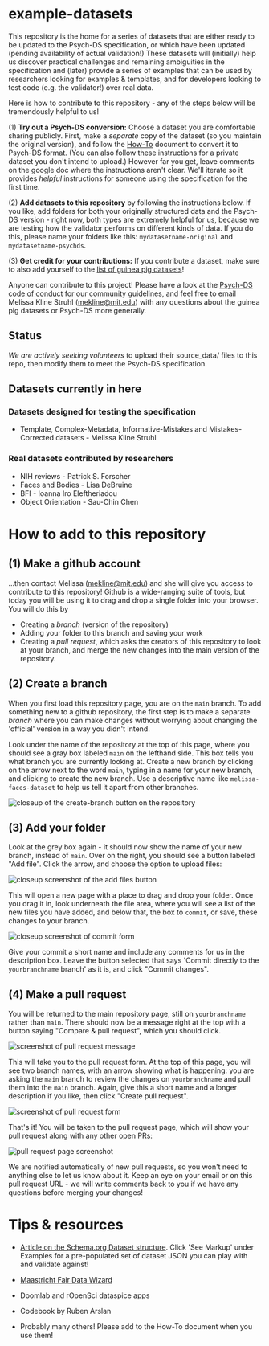# example-datasets

This repository is the home for a series of datasets that are either ready to be updated to the Psych-DS specification, or which have been updated (pending availability of actual validation!) These datasets will (initially) help us discover practical challenges and remaining ambiguities in the specification and (later) provide a series of examples that can be used by researchers looking for examples & templates, and for developers looking to test code (e.g. the validator!) over real data.

Here is how to contribute to this repository - any of the steps below will be tremendously helpful to us!

(1) **Try out a Psych-DS conversion:** Choose a dataset you are comfortable sharing publicly. First, make a *separate* copy of the dataset (so you maintain the original version), and follow the [How-To](https://docs.google.com/document/d/1k3ZzAF8vrJeIcMN3q5g_l7WJtoybokvq5ueYVH0dcC8/edit?usp=sharing) document to convert it to Psych-DS format. (You can also follow these instructions for a private dataset you don't intend to upload.) However far you get, leave comments on the google doc where the instructions aren't clear. We'll iterate so it provides *helpful* instructions for someone using the specification for the first time. 

(2) **Add datasets to this repository** by following the instructions below. If you like, add folders for both your originally structured data and the Psych-DS version - right now, both types are extremely helpful for us, because we are testing how the validator performs on different kinds of data. If you do this, please name your folders like this: `mydatasetname-original` and `mydatasetname-psychds`.

(3) **Get credit for your contributions:** If you contribute a dataset, make sure to also add yourself to the [list of guinea pig datasets](https://docs.google.com/spreadsheets/d/1QcfJqGPyBkdO0n4rCcye-Nfb3XWRYETOF3NMbwwPyJ4/edit?usp=sharing)!

Anyone can contribute to this project! Please have a look at the [Psych-DS code of conduct](https://github.com/psych-ds/psych-DS/blob/master/CODE_OF_CONDUCT.md) for our community guidelines, and feel free to email Melissa Kline Struhl (mekline@mit.edu) with any questions about the guinea pig datasets or Psych-DS more generally.  

## Status

*We are actively seeking volunteers* to upload their source_data/ files to this repo, then modify them to meet the Psych-DS specification. 

## Datasets currently in here

### Datasets designed for testing the specification

* Template, Complex-Metadata, Informative-Mistakes and Mistakes-Corrected datasets - Melissa Kline Struhl
  
### Real datasets contributed by researchers

* NIH reviews - Patrick S. Forscher
* Faces and Bodies - Lisa DeBruine
* BFI - Ioanna Iro Eleftheriadou
* Object Orientation - Sau-Chin Chen

# How to add to this repository

## (1) **Make a github account** 

...then contact Melissa (mekline@mit.edu) and she will give you access to contribute to this repository! Github is a wide-ranging suite of tools, but today you will be using it to drag and drop a single folder into your browser.  You will do this by

- Creating a *branch* (version of the repository)
- Adding your folder to this branch and saving your work
- Creating a *pull request*, which asks the creators of this repository to look at your branch, and merge the new changes into the main version of the repository.

## (2) Create a branch

When you first load this repository page, you are on the `main` branch.  To add something new to a github repository, the first step is to make a separate *branch* where you can make changes without worrying about changing the 'official' version in a way you didn't intend. 

Look under the name of the repository at the top of this page, where you should see a gray box labeled `main` on the lefthand side. This box tells you what branch you are currently looking at. Create a new branch by clicking on the arrow next to the word `main`, typing in a name for your new branch, and clicking to create the new branch. Use a descriptive name like `melissa-faces-dataset` to help us tell it apart from other branches.

![closeup of the create-branch button on the repository](img/create-branch.png)

## (3) Add your folder

Look at the grey box again - it should now show the name of your new branch, instead of `main`. Over on the right, you should see a button labeled "Add file".  Click the arrow, and choose the option to upload files:

![closeup screenshot of the add files button](img/upload-files.png)

This will open a new page with a place to drag and drop your folder. Once you drag it in, look underneath the file area, where you will see a list of the new files you have added, and below that, the box to `commit`, or save, these changes to your branch. 

![closeup screenshot of commit form](img/commit-changes.png)

Give your commit a short name and include any comments for us in the description box. Leave the button selected that says 'Commit directly to the `yourbranchname` branch' as it is, and click "Commit changes". 

## (4) Make a pull request

You will be returned to the main repository page, still on `yourbranchname` rather than `main`. There should now be a message right at the top with a button saying "Compare & pull request", which you should click.

![screenshot of pull request message](img/pull-request-prompt.png)

This will take you to the pull request form.  At the top of this page, you will see two branch names, with an arrow showing what is happening: you are asking the `main` branch to review the changes on `yourbranchname` and pull them into the `main` branch. Again, give this a short name and a longer description if you like, then click "Create pull request". 

![screenshot of pull request form](img/pull-request-form.png)

That's it! You will be taken to the pull request page, which will show your pull request along with any other open PRs:

![pull request page screenshot](img/pull-request-result.png)

We are notified automatically of new pull requests, so you won't need to anything else to let us know about it.  Keep an eye on your email or on this pull request URL - we will write comments back to you if we have any questions before merging your changes!

# Tips & resources

* [Article on the Schema.org Dataset structure](https://developers.google.com/search/docs/data-types/dataset). Click 'See Markup' under Examples for a pre-populated set of dataset JSON you can play with and validate against!

* [Maastricht Fair Data Wizard](https://maastrichtu-ids.github.io/fair-metadata-wizard/)

* Doomlab and rOpenSci dataspice apps

* Codebook by Ruben Arslan

* Probably many others! Please add to the How-To document when you use them!


